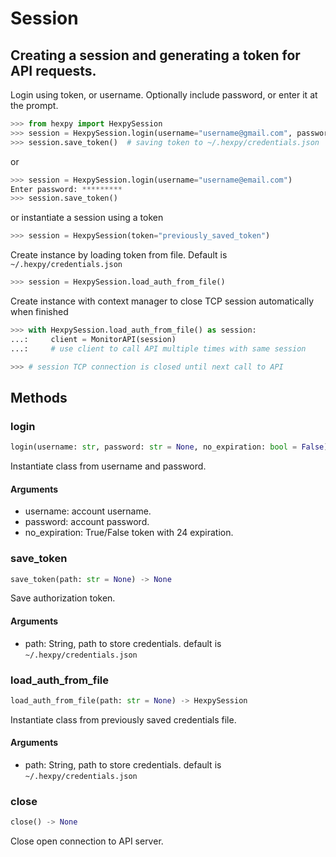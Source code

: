 Session
=============

## Creating a session and generating a token for API requests.

Login using token, or username. Optionally include password, or enter it at the prompt.
```python
>>> from hexpy import HexpySession
>>> session = HexpySession.login(username="username@gmail.com", password="secretpassword")
>>> session.save_token()  # saving token to ~/.hexpy/credentials.json
```
or
```python
>>> session = HexpySession.login(username="username@email.com")
Enter password: *********
>>> session.save_token()
```
or instantiate a session using a token
```python
>>> session = HexpySession(token="previously_saved_token")
```
Create instance by loading token from file.  Default is `~/.hexpy/credentials.json`
```python
>>> session = HexpySession.load_auth_from_file()
```
Create instance with context manager to close TCP session automatically when finished
```python
>>> with HexpySession.load_auth_from_file() as session:
...:     client = MonitorAPI(session)
...:     # use client to call API multiple times with same session

>>> # session TCP connection is closed until next call to API
```

## Methods

### login
```python
login(username: str, password: str = None, no_expiration: bool = False) -> HexpySession
```
Instantiate class from username and password.
#### Arguments
* username: account username.
* password: account password.
* no_expiration: True/False token with 24 expiration.

### save_token
```python
save_token(path: str = None) -> None
```
Save authorization token.
#### Arguments
* path: String, path to store credentials. default is `~/.hexpy/credentials.json`

### load_auth_from_file
```python
load_auth_from_file(path: str = None) -> HexpySession
```
Instantiate class from previously saved credentials file.
#### Arguments
* path: String, path to store credentials. default is `~/.hexpy/credentials.json`

### close

```python
close() -> None
```
Close open connection to API server.

